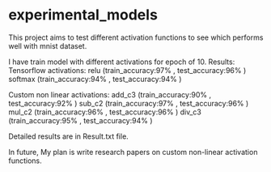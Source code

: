 # experimental_models

This project aims to test different activation functions to see which performs well with mnist dataset.

I have train model with different activations for epoch of 10.
Results:
Tensorflow activations: 
relu (train_accuracy:97% , test_accuracy:96% )
softmax (train_accuracy:94% , test_accuracy:94% )

Custom non linear activations:
add_c3 (train_accuracy:90% , test_accuracy:92% )
sub_c2 (train_accuracy:97% , test_accuracy:96% )
mul_c2 (train_accuracy:96% , test_accuracy:96% )
div_c3 (train_accuracy:95% , test_accuracy:94% )


Detailed results are in Result.txt file.

In future, 
My plan is write research papers on custom non-linear activation functions.


